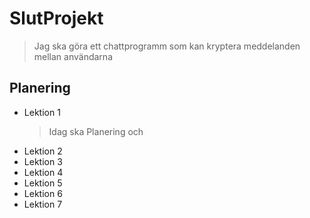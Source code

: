 # SlutProjekt

> Jag ska göra ett chattprogramm som kan kryptera meddelanden mellan användarna

## Planering
  * Lektion 1
    > Idag ska Planering och   
  * Lektion 2
  * Lektion 3
  * Lektion 4
  * Lektion 5
  * Lektion 6
  * Lektion 7
  
